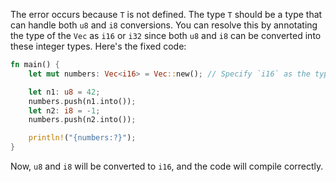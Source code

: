 The error occurs because `T` is not defined. The type `T` should be a type that can handle both `u8` and `i8` conversions. You can resolve this by annotating the type of the `Vec` as `i16` or `i32` since both `u8` and `i8` can be converted into these integer types. Here's the fixed code:

```rust
fn main() {
    let mut numbers: Vec<i16> = Vec::new(); // Specify `i16` as the type for the vector

    let n1: u8 = 42;
    numbers.push(n1.into());
    let n2: i8 = -1;
    numbers.push(n2.into());

    println!("{numbers:?}");
}
```

Now, `u8` and `i8` will be converted to `i16`, and the code will compile correctly.
